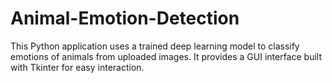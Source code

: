 # Animal-Emotion-Detection
This Python application uses a trained deep learning model to classify emotions of animals from uploaded images. It provides a GUI interface built with Tkinter for easy interaction.
